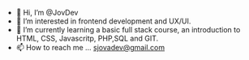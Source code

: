 - 👋 Hi, I’m @JovDev
- 👀 I’m interested in frontend development and UX/UI.
- 🌱 I’m currently learning a basic full stack course, an introduction to HTML, CSS, Javascritp, PHP,SQL and GIT.
- 📫 How to reach me ... sjovadev@gmail.com
